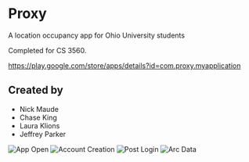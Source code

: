 # Proxy
A location occupancy app for Ohio University students

Completed for CS 3560.

https://play.google.com/store/apps/details?id=com.proxy.myapplication

## Created by 
- Nick Maude 
- Chase King
- Laura Klions
- Jeffrey Parker

![App Open](https://i.imgur.com/akTBAfY.jpg)
![Account Creation](https://i.imgur.com/ZnFJgql.jpg)
![Post Login](https://i.imgur.com/7xMCAyF.jpg)
![Arc Data](https://i.imgur.com/veSf726.jpg)

